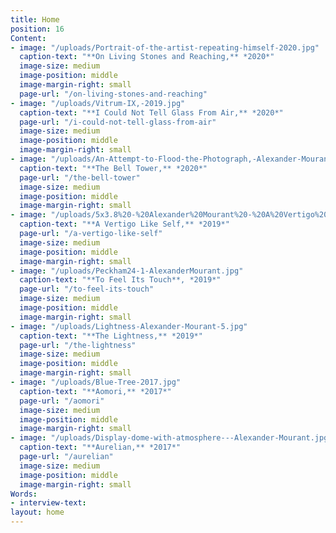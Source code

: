 ```yaml
---
title: Home
position: 16
Content:
- image: "/uploads/Portrait-of-the-artist-repeating-himself-2020.jpg"
  caption-text: "**On Living Stones and Reaching,** *2020*"
  image-size: medium
  image-position: middle
  image-margin-right: small
  page-url: "/on-living-stones-and-reaching"
- image: "/uploads/Vitrum-IX,-2019.jpg"
  caption-text: "**I Could Not Tell Glass From Air,** *2020*"
  page-url: "/i-could-not-tell-glass-from-air"
  image-size: medium
  image-position: middle
  image-margin-right: small
- image: "/uploads/An-Attempt-to-Flood-the-Photograph,-Alexander-Mourant,-2020.jpg"
  caption-text: "**The Bell Tower,** *2020*"
  page-url: "/the-bell-tower"
  image-size: medium
  image-position: middle
  image-margin-right: small
- image: "/uploads/5x3.8%20-%20Alexander%20Mourant%20-%20A%20Vertigo%20Like%20Self%20-%203.jpg"
  caption-text: "**A Vertigo Like Self,** *2019*"
  page-url: "/a-vertigo-like-self"
  image-size: medium
  image-position: middle
  image-margin-right: small
- image: "/uploads/Peckham24-1-AlexanderMourant.jpg"
  caption-text: "**To Feel Its Touch**, *2019*"
  page-url: "/to-feel-its-touch"
  image-size: medium
  image-position: middle
  image-margin-right: small
- image: "/uploads/Lightness-Alexander-Mourant-5.jpg"
  caption-text: "**The Lightness,** *2019*"
  page-url: "/the-lightness"
  image-size: medium
  image-position: middle
  image-margin-right: small
- image: "/uploads/Blue-Tree-2017.jpg"
  caption-text: "**Aomori,** *2017*"
  page-url: "/aomori"
  image-size: medium
  image-position: middle
  image-margin-right: small
- image: "/uploads/Display-dome-with-atmosphere---Alexander-Mourant.jpg"
  caption-text: "**Aurelian,** *2017*"
  page-url: "/aurelian"
  image-size: medium
  image-position: middle
  image-margin-right: small
Words:
- interview-text: 
layout: home
---
```


